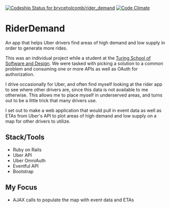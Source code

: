 [ ![Codeship Status for bryceholcomb/rider_demand](https://codeship.com/projects/46f27c40-a337-0132-04a3-366d28abf18c/status?branch=master)](https://codeship.com/projects/65964)
[![Code Climate](https://codeclimate.com/github/bryceholcomb/rider_demand/badges/gpa.svg)](https://codeclimate.com/github/bryceholcomb/rider_demand)
# RiderDemand
An app that helps Uber drivers find areas of high demand and low supply in order to generate more rides.

This was an individual project while a student at the [Turing School of Software and Design](http://www.turing.io). We were tasked with picking a solution to a common problem and consuming one or more APIs as well as OAuth for authorization.

I drive occasionally for Uber, and often find myself looking at the rider app to see where other drivers are, since this data is not available to me otherwise. This allows me to place myself in underserved areas, and turns out to be a little trick that many drivers use.

I set out to make a web application that would pull in event data as well as ETAs from Uber's API to plot areas of high demand and low supply on a map for other drivers to utilize.

## Stack/Tools
- Ruby on Rails
- Uber API
- Uber OmniAuth
- Eventful API
- Bootstrap

## My Focus
- AJAX calls to populate the map with event data and ETAs

